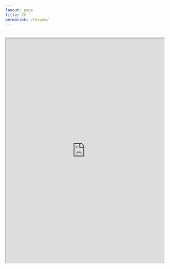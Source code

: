 ```yaml
---
layout: page
title: CV
permalink: /resume/
---
```


<div style='padding-top: 20px;'>
<div class='manual-container'>
<div layout="vertical" layout-fill>
<md-content>
<section class="wrapper" id="cv">

<iframe src="https://kariemoorman.github.io/CV-May_2023_Karie_Moorman.docx.pdf" type="application/pdf" width="98%;" height="700px;"> 

<p>It appears you don't have a PDF plug-in for this browser. Not a problem... Go to <a href = "https://docs.google.com/document/d/1bcbzm5n8QnMYzsZ5l2HhFP8CESZoh9-m5WDj_2yfSBQ/edit?usp=sharing" target="_blank"><strong>cv_karie_moorman.pdf</strong></a> to download the PDF file.</a></p>  
</iframe>
</section>
</md-content>
</div>
</div>
</div>
